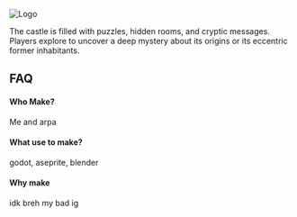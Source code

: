 
![Logo]([![image](https://github.com/user-attachments/assets/89fa880a-ad81-4ac2-b4f7-83ab1ee2bb4f)](https://media.discordapp.net/attachments/1268496559285211238/1335166624583520286/Sprite-0001.png?ex=679f2e51&is=679ddcd1&hm=a7b5230768ab82164b2379746cf3f20dc3c11c6e6a751713e7977881083ff5ee&=&format=webp&quality=lossless&width=1246&height=701)
)



The castle is filled with puzzles, hidden rooms, and cryptic messages. Players explore to uncover a deep mystery about its origins or its eccentric former inhabitants.

## FAQ

#### Who Make?

Me and arpa

#### What use to make?

godot, aseprite, blender

#### Why make

idk breh my bad ig

